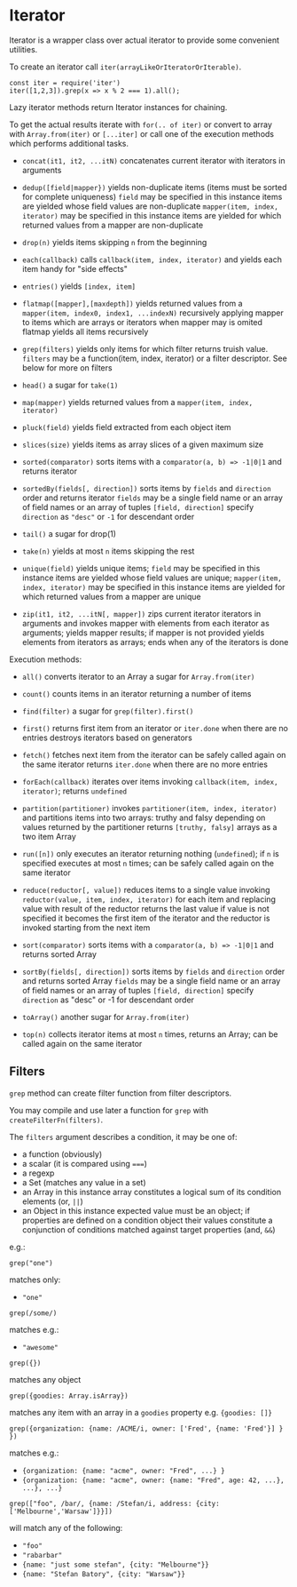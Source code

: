 Iterator
========

Iterator is a wrapper class over actual iterator to provide some convenient utilities.

To create an iterator call `iter(arrayLikeOrIteratorOrIterable)`.

```
const iter = require('iter')
iter([1,2,3]).grep(x => x % 2 === 1).all();
```

Lazy iterator methods return Iterator instances for chaining.

To get the actual results iterate with `for(.. of iter)` or convert to array with `Array.from(iter)`
or `[...iter]` or call one of the execution methods which performs additional tasks.

- `concat(it1, it2, ...itN)`
   concatenates current iterator with iterators in arguments

- `dedup([field|mapper})`
  yields non-duplicate items (items must be sorted for complete uniqueness)
  `field` may be specified in this instance items are yielded whose field
  values are non-duplicate 
  `mapper(item, index, iterator)` may be specified in this instance items
  are yielded for which returned values from a mapper are non-duplicate

- `drop(n)`
  yields items skipping `n` from the beginning

- `each(callback)`
   calls `callback(item, index, iterator)` and yields each item
   handy for "side effects"

- `entries()`
  yields `[index, item]`

- `flatmap([mapper],[maxdepth])`
  yields returned values from a `mapper(item, index0, index1, ...indexN)` 
  recursively applying mapper to items which are arrays or iterators
  when mapper may is omited flatmap yields all items recursively

- `grep(filters)`
  yields only items for which filter returns truish value.
  `filters` may be a function(item, index, iterator) or a filter descriptor.
  See below for more on filters

- `head()`
  a sugar for `take(1)`

- `map(mapper)`
  yields returned values from a `mapper(item, index, iterator)`

- `pluck(field)`
  yields field extracted from each object item

- `slices(size)`
  yields items as array slices of a given maximum size

- `sorted(comparator)`
  sorts items with a `comparator(a, b) => -1|0|1` and returns iterator

- `sortedBy(fields[, direction])`
  sorts items by `fields` and `direction` order and returns iterator
  `fields` may be a single field name or an array of field names
  or an array of tuples `[field, direction]`
  specify `direction` as `"desc"` or `-1` for descendant order

- `tail()`
  a sugar for drop(1)

- `take(n)`
  yields at most `n` items skipping the rest

- `unique(field)`
  yields unique items; `field` may be specified in this instance items are
  yielded whose field values are unique;
  `mapper(item, index, iterator)` may be specified in this instance items
  are yielded for which returned values from a mapper are unique

- `zip(it1, it2, ...itN[, mapper])`
  zips current iterator iterators in arguments and invokes mapper with elements
  from each iterator as arguments; yields mapper results;
  if mapper is not provided yields elements from iterators as arrays;
  ends when any of the iterators is done

Execution methods:

- `all()`
  converts iterator to an Array a sugar for `Array.from(iter)`

- `count()`
  counts items in an iterator returning a number of items

- `find(filter)`
  a sugar for `grep(filter).first()`

- `first()`
  returns first item from an iterator or `iter.done` when there are no entries
  destroys iterators based on generators

- `fetch()`
  fetches next item from the iterator
  can be safely called again on the same iterator
  returns `iter.done` when there are no more entries

- `forEach(callback)`
  iterates over items invoking `callback(item, index, iterator)`;
  returns `undefined`

- `partition(partitioner)`
  invokes `partitioner(item, index, iterator)` and partitions items into
  two arrays: truthy and falsy depending on values returned by the partitioner
  returns `[truthy, falsy]` arrays as a two item Array

- `run([n])`
  only executes an iterator returning nothing (`undefined`);
  if `n` is specified executes at most `n` times;
  can be safely called again on the same iterator

- `reduce(reductor[, value])`
  reduces items to a single value invoking
  `reductor(value, item, index, iterator)`
  for each item and replacing value with result of the reductor
  returns the last value if value is not specified it becomes the first item
  of the iterator and the reductor is invoked starting from the next item

- `sort(comparator)`
  sorts items with a `comparator(a, b) => -1|0|1` and returns sorted Array

- `sortBy(fields[, direction])`
  sorts items by `fields` and `direction` order and returns sorted Array
  `fields` may be a single field name or an array of field names
  or an array of tuples `[field, direction]`
  specify `direction` as "desc" or -1 for descendant order

- `toArray()`
  another sugar for `Array.from(iter)`

- `top(n)`
  collects iterator items at most `n` times, returns an Array;
  can be called again on the same iterator


Filters
-------

`grep` method can create filter function from filter descriptors.

You may compile and use later a function for `grep` with `createFilterFn(filters)`.

The `filters` argument describes a condition, it may be one of:

- a function (obviously)
- a scalar (it is compared using `===`)
- a regexp
- a Set (matches any value in a set)
- an Array
  in this instance array constitutes a logical sum of its condition elements (or, `||`)
- an Object
  in this instance expected value must be an object;
  if properties are defined on a condition object their values constitute a conjunction
  of conditions matched against target properties (and, `&&`)


e.g.:

```
grep("one")
```

matches only:

- `"one"`


```
grep(/some/)
```

matches e.g.:

- `"awesome"`


```
grep({})
```

matches any object


```
grep({goodies: Array.isArray})
```

matches any item with an array in a `goodies` property e.g. `{goodies: []}`


```
grep({organization: {name: /ACME/i, owner: ['Fred', {name: 'Fred'}] } })
```

matches e.g.:

- `{organization: {name: "acme", owner: "Fred", ...} }`
- `{organization: {name: "acme", owner: {name: "Fred", age: 42, ...}, ...}, ...}`


`grep(["foo", /bar/, {name: /Stefan/i, address: {city: ['Melbourne','Warsaw']}}])`

will match any of the following:

- `"foo"`
- `"rabarbar"`
- `{name: "just some stefan", {city: "Melbourne"}}`
- `{name: "Stefan Batory", {city: "Warsaw"}}`

